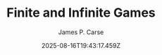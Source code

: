 ---
title: "Finite and Infinite Games"
date: "2025-08-16T19:43:17.459Z"
author: "James P. Carse"
read_year: "NO"
recommendation: '3'
url: /bookshelf/finite-and-infinite-games
---